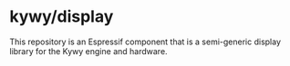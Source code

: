 <!-- 
SPDX-FileCopyrightText: 2023 KOINSLOT, Inc.

SPDX-License-Identifier: GPL-3.0-or-later
-->

# kywy/display

This repository is an Espressif component that is a semi-generic display library for the Kywy engine and hardware.
